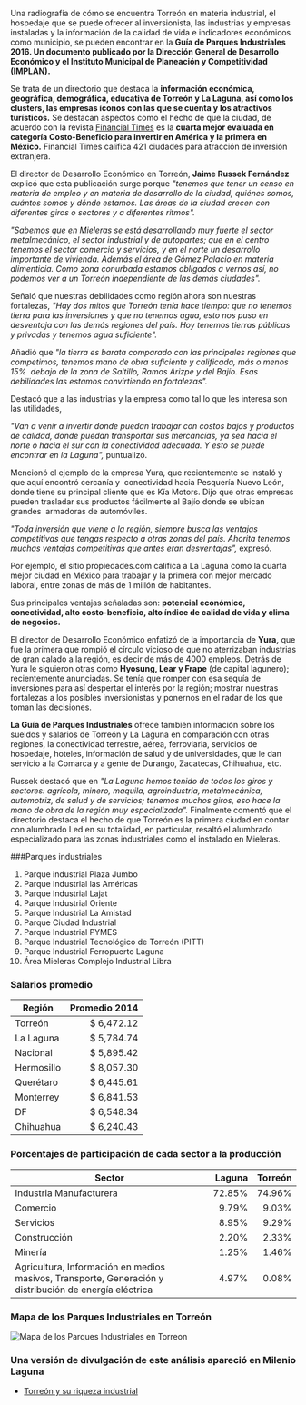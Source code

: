 
Una radiografía de cómo se encuentra Torreón en materia industrial, el hospedaje que se puede ofrecer al inversionista, las industrias y empresas instaladas y la información de la calidad de vida e indicadores económicos como municipio, se pueden encontrar en la **Guía de Parques Industriales 2016. Un documento publicado por la Dirección General de Desarrollo Económico y el Instituto Municipal de Planeación y Competitividad (IMPLAN).**

Se trata de un directorio que destaca la **información económica, geográfica, demográfica, educativa de Torreón y La Laguna, así como los clusters, las empresas íconos con las que se cuenta y los atractivos turísticos.** Se destacan aspectos como el hecho de que la ciudad, de acuerdo con la revista [Financial Times](www.ft.com) es la **cuarta mejor evaluada en categoría Costo-Beneficio para invertir en América y la primera en México.** Financial Times califica 421 ciudades para atracción de inversión extranjera.

El director de Desarrollo Económico en Torreón, **Jaime Russek Fernández** explicó que esta publicación surge porque _"tenemos que tener un censo en materia de empleo y en materia de desarrollo de la ciudad, quiénes somos, cuántos somos y dónde estamos. Las áreas de la ciudad crecen con diferentes giros o sectores y a diferentes ritmos"._

_"Sabemos que en Mieleras se está desarrollando muy fuerte el sector metalmecánico, el sector industrial y de autopartes; que en el centro tenemos el sector comercio y servicios, y en el norte un desarrollo importante de vivienda. Además el área de Gómez Palacio en materia alimenticia. Como zona conurbada estamos obligados a vernos así, no podemos ver a un Torreón independiente de las demás ciudades"._

Señaló que nuestras debilidades como región ahora son nuestras fortalezas, _"Hay dos mitos que Torreón tenía hace tiempo: que no tenemos tierra para las inversiones y que no tenemos agua, esto nos puso en desventaja con las demás regiones del país. Hoy tenemos tierras públicas y privadas y tenemos agua suficiente"._

Añadió que _"la tierra es barata comparado con las principales regiones que competimos, tenemos mano de obra suficiente y calificada, más o menos 15%  debajo de la zona de Saltillo, Ramos Arizpe y del Bajío. Esas debilidades las estamos convirtiendo en fortalezas"._

Destacó que a las industrias y la empresa como tal lo que les interesa son las utilidades,

_"Van a venir a invertir donde puedan trabajar con costos bajos y productos de calidad, donde puedan transportar sus mercancías, ya sea hacia el norte o hacia el sur con la conectividad adecuada. Y esto se puede encontrar en la Laguna",_ puntualizó.

Mencionó el ejemplo de la empresa Yura, que recientemente se instaló y que aquí encontró cercanía y  conectividad hacia Pesquería Nuevo León, donde tiene su principal cliente que es Kía Motors. Dijo que otras empresas pueden trasladar sus productos fácilmente al Bajío donde se ubican grandes  armadoras de automóviles.

_"Toda inversión que viene a la región, siempre busca las ventajas competitivas que tengas respecto a otras zonas del país. Ahorita tenemos muchas ventajas competitivas que antes eran desventajas",_ expresó.

Por ejemplo, el sitio propiedades.com califica a La Laguna como la cuarta mejor ciudad en México para trabajar y la primera con mejor mercado laboral, entre zonas de más de 1 millón de habitantes.

Sus principales ventajas señaladas son: **potencial económico, conectividad, alto costo-beneficio, alto índice de calidad de vida y clima de negocios.**

El director de Desarrollo Económico enfatizó de la importancia de **Yura,** que fue la primera que rompió el círculo vicioso de que no aterrizaban industrias de gran calado a la región, es decir de más de 4000 empleos. Detrás de Yura le siguieron otras como **Hyosung, Lear y Frape** (de capital lagunero); recientemente anunciadas. Se tenía que romper con esa sequía de inversiones para así despertar el interés por la región; mostrar nuestras fortalezas a los posibles inversionistas y ponernos en el radar de los que toman las decisiones.

**La Guía de Parques Industriales** ofrece también información sobre los sueldos y salarios de Torreón y La Laguna en comparación con otras regiones, la conectividad terrestre, aérea, ferroviaria, servicios de hospedaje, hoteles, información de salud y de universidades, que le dan servicio a la Comarca y a gente de Durango, Zacatecas, Chihuahua, etc.

Russek destacó que en _"La Laguna hemos tenido de todos los giros y sectores: agrícola, minero, maquila, agroindustria, metalmecánica, automotriz, de salud y de servicios; tenemos muchos giros, eso hace la mano de obra de la región muy especializada"._ Finalmente comentó que el directorio destaca el hecho de que Torreón es la primera ciudad en contar con alumbrado Led en su totalidad, en particular, resaltó el alumbrado especializado para las zonas industriales como el instalado en Mieleras.

###Parques industriales

1. Parque industrial Plaza Jumbo
2. Parque Industrial las Américas
3. Parque Industrial Lajat
4. Parque Industrial Oriente
5. Parque Industrial La Amistad
6. Parque Ciudad Industrial
7. Parque Industrial PYMES
8. Parque Industrial Tecnológico de Torreón (PITT)
9. Parque Industrial Ferropuerto Laguna
10. Área Mieleras Complejo Industrial Libra

### Salarios promedio

Región     | Promedio 2014
-----------|--------------:
Torreón    |    $ 6,472.12
La Laguna  |    $ 5,784.74
Nacional   |    $ 5,895.42
Hermosillo |    $ 8,057.30
Querétaro  |    $ 6,445.61
Monterrey  |    $ 6,841.53
DF         |    $ 6,548.34
Chihuahua  |    $ 6,240.43

### Porcentajes de participación de cada sector a la producción

Sector                                                                                                 | Laguna | Torreón
-------------------------------------------------------------------------------------------------------|-------:|--------:
Industria Manufacturera                                                                                | 72.85% |  74.96%
Comercio                                                                                               |  9.79% |   9.03%
Servicios                                                                                              |  8.95% |   9.29%
Construcción                                                                                           |  2.20% |   2.33%
Minería                                                                                                |  1.25% |   1.46%
Agricultura, Información en medios masivos, Transporte, Generación y distribución de energía eléctrica |  4.97% |   0.08%

### Mapa de los Parques Industriales en Torreón

<img class="img-responsive" src="torreon-y-su-riqueza-industrial/mapa-parques-industriales.jpg" alt="Mapa de los Parques Industriales en Torreon">

### Una versión de divulgación de este análisis apareció en Milenio Laguna

* [Torreón y su riqueza industrial](http://www.milenio.com/negocios/Implan_Torreon-Torreon_y_su_riqueza_industrial-Desarrollo_Economico-Empresas_Torreon_0_721727877.html)

